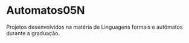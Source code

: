 # Automatos05N
Projetos desenvolvidos na matéria de Linguagens formais e autômatos durante a graduação.
